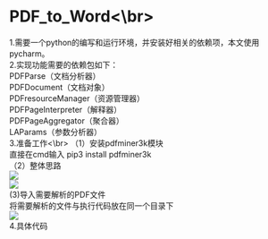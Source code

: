 # PDF_to_Word<\br>
1.需要一个python的编写和运行环境，并安装好相关的依赖项，本文使用pycharm。<br>
2.实现功能需要的依赖包如下：<br>
  PDFParse（文档分析器）<br>
  PDFDocument（文档对象）<br>
  PDFresourceManager（资源管理器）<br>
  PDFPageInterpreter（解释器）<br>
  PDFPageAggregator（聚合器）<br>
  LAParams（参数分析器）<br>
3.准备工作<\br>
  （1）安装pdfminer3k模块<br>
       直接在cmd输入  pip3 install pdfminer3k<br>
  （2）整体思路<br>
       ![](https://pic2.zhimg.com/v2-492a9b64010353f5345867a522035264_r.jpg)<br>
       ![](https://pic3.zhimg.com/v2-a4423bec54a9374962eaa861ce5cf835_r.jpg)<br>
   (3)导入需要解析的PDF文件<br>
      将需要解析的文件与执行代码放在同一个目录下<br>
      ![](https://pic2.zhimg.com/80/v2-6bd9c7a0f368698bef6542c90dce63ea_hd.jpg)<br>
 4.具体代码<br>
   
